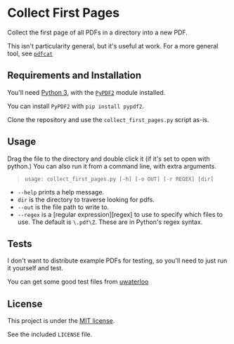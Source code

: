 # Collect First Pages

Collect the first page of all PDFs in a directory into a new PDF.

This isn't particularity general, but it's useful at work.
For a more general tool, see [`pdfcat`][1]

[1]: https://pythonhosted.org/PyPDF2/Easy%20Concatenation%20Script.html

## Requirements and Installation

You'll need [Python 3][python], with the [`PyPDF2`][py2pdf] module installed.

[python]: https://python.org
[py2pdf]: https://pythonhosted.org/PyPDF2/

You can install `PyPDF2` with `pip install pypdf2`.

Clone the repository and use the `collect_first_pages.py` script as-is.

## Usage

Drag the file to the directory and double click it (if it's set to open with
python.) You can also run it from a command line, with extra arguments.

> `usage: collect_first_pages.py [-h] [-o OUT] [-r REGEX] [dir]`

- `--help` prints a help message.
- `dir` is the directory to traverse looking for pdfs.
- `--out` is the file path to write to.
- `--regex` is a [regular expression][regex] to use to specify which files to
  use. The default is `\.pdf\Z`. These are in Python's regex syntax.

## Tests

I don't want to distribute example PDFs for testing, so you'll need to just run
it yourself and test.

You can get some good test files from
[uwaterloo](https://uwaterloo.ca/onbase/help/sample-pdf-documents)

## License

This project is under the [MIT license](https://opensource.org/licenses/MIT).

See the included `LICENSE` file.